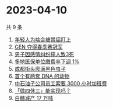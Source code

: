 # 2023-04-10

共 9 条

<!-- BEGIN -->
<!-- 最后更新时间 Mon Apr 10 2023 08:36:32 GMT+0800 (China Standard Time) -->

1. [年轻人为啥会被胃癌盯上](https://www.zhihu.com/search?q=%E5%B9%B4%E8%BD%BB%E4%BA%BA%E4%B8%BA%E5%95%A5%E4%BC%9A%E8%A2%AB%E8%83%83%E7%99%8C%E7%9B%AF%E4%B8%8A)
1. [GEN 夺得春季赛冠军](https://www.zhihu.com/search?q=GEN%20%E5%A4%BA%E5%BE%97%E6%98%A5%E5%AD%A3%E8%B5%9B%E5%86%A0%E5%86%9B)
1. [男子因感情纠纷撞人致3死](https://www.zhihu.com/search?q=%E7%94%B7%E5%AD%90%E5%9B%A0%E6%84%9F%E6%83%85%E7%BA%A0%E7%BA%B7%E6%92%9E%E4%BA%BA%E8%87%B43%E6%AD%BB)
1. [多地医保单位缴费率下调 1%](https://www.zhihu.com/search?q=%E5%A4%9A%E5%9C%B0%E5%8C%BB%E4%BF%9D%E5%8D%95%E4%BD%8D%E7%BC%B4%E8%B4%B9%E7%8E%87%E4%B8%8B%E8%B0%83%201%25)
1. [成都街头爬满黑色虫子](https://www.zhihu.com/search?q=%E6%88%90%E9%83%BD%E8%A1%97%E5%A4%B4%E7%88%AC%E6%BB%A1%E9%BB%91%E8%89%B2%E8%99%AB%E5%AD%90)
1. [首个有两套 DNA 的动物](https://www.zhihu.com/search?q=%E9%A6%96%E4%B8%AA%E6%9C%89%E4%B8%A4%E5%A5%97%20DNA%20%E7%9A%84%E5%8A%A8%E7%89%A9)
1. [中石油子公司员工索要 3000 小时加班费](https://www.zhihu.com/search?q=%E4%B8%AD%E7%9F%B3%E6%B2%B9%E5%AD%90%E5%85%AC%E5%8F%B8%E5%91%98%E5%B7%A5%E7%B4%A2%E8%A6%81%203000%20%E5%B0%8F%E6%97%B6%E5%8A%A0%E7%8F%AD%E8%B4%B9)
1. [「做四休三」能实现吗？](https://www.zhihu.com/search?q=%E3%80%8C%E5%81%9A%E5%9B%9B%E4%BC%91%E4%B8%89%E3%80%8D%E8%83%BD%E5%AE%9E%E7%8E%B0%E5%90%97%EF%BC%9F)
1. [白糖减产 17 万吨](https://www.zhihu.com/search?q=%E7%99%BD%E7%B3%96%E5%87%8F%E4%BA%A7%2017%20%E4%B8%87%E5%90%A8)

<!-- END -->
